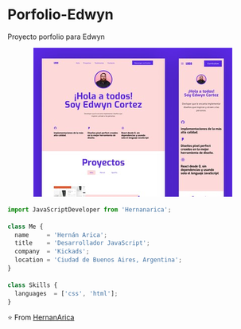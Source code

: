 # Porfolio-Edwyn
Proyecto porfolio para Edwyn

<p align="center">
  <img src="https://github.com/Hernanarica/Porfolio-Edwyn/blob/main/Thumbnail-portafolio_edwyn.jpg" />
</p>

```js
import JavaScriptDeveloper from 'Hernanarica';

class Me {
  name     = 'Hernán Arica';
  title    = 'Desarrollador JavaScript';
  company  = 'Kickads';
  location = 'Ciudad de Buenos Aires, Argentina';
}

class Skills {
  languages  = ['css', 'html'];
}
```

⭐️ From [HernanArica](https://github.com/Hernanarica)

